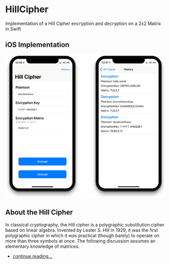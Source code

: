 # HillCipher
Implementation of a Hill Cipher encryption and decryption on a 2x2 Matrix in Swift

## iOS Implementation

![alt text](https://github.com/dandreiolteanu/HillCipher/blob/master/hillCipher.png)

## About the Hill Cipher

In classical cryptography, the Hill cipher is a polygraphic substitution cipher based on linear algebra. Invented by Lester S. Hill in 1929, it was the first polygraphic cipher in which it was practical (though barely) to operate on more than three symbols at once. The following discussion assumes an elementary knowledge of matrices.
-  [continue reading...](https://en.wikipedia.org/wiki/Hill_cipher)
